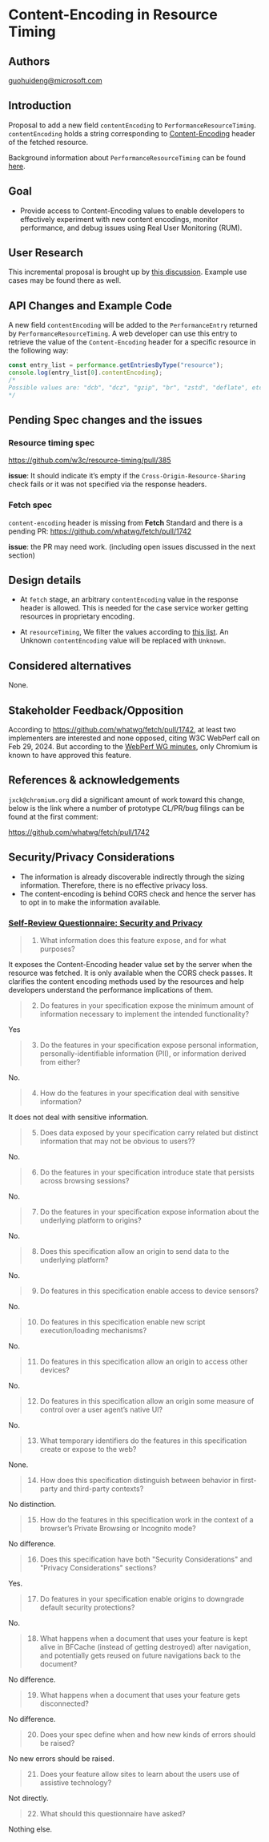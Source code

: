 # Content-Encoding in Resource Timing

## Authors
<guohuideng@microsoft.com>

## Introduction
Proposal to add a new field `contentEncoding` to `PerformanceResourceTiming`. `contentEncoding` holds a string corresponding to [Content-Encoding](https://developer.mozilla.org/en-US/docs/Web/HTTP/Headers/Content-Encoding) header of the fetched resource.

Background information about `PerformanceResourceTiming` can be found [here](https://developer.mozilla.org/en-US/docs/Web/API/PerformanceResourceTiming).

## Goal
-	Provide access to Content-Encoding values to enable developers to effectively experiment with new content encodings, monitor performance, and debug issues using Real User Monitoring (RUM).
    
## User Research

This incremental proposal is brought up by [this discussion](https://github.com/w3c/resource-timing/issues/381). Example use cases may be found there as well.

## API Changes and Example Code

A new field `contentEncoding` will be added to the `PerformanceEntry` returned by `PerformanceResourceTiming`. A web developer can use this entry to retrieve the value of the `Content-Encoding` header for a specific resource in the following way: 

```javascript
const entry_list = performance.getEntriesByType("resource");
console.log(entry_list[0].contentEncoding);
/*
Possible values are: "dcb", "dcz", "gzip", "br", "zstd", "deflate", etc.
*/
```

## Pending Spec changes and the issues

###	Resource timing spec
https://github.com/w3c/resource-timing/pull/385
 
 **issue**:
 It should indicate it’s empty if the `Cross-Origin-Resource-Sharing` check fails or it was not specified via the response headers.

### Fetch spec

`content-encoding` header is missing from **Fetch** Standard and there is a pending PR:
https://github.com/whatwg/fetch/pull/1742

**issue**: the PR may need work. (including open issues discussed in the next section)

## Design details

- At `fetch` stage, an arbitrary `contentEncoding` value in the response header is allowed. This is needed for the case service worker getting resources in proprietary encoding.

- At `resourceTiming`, We filter the values according to [this list](https://www.iana.org/assignments/http-parameters/http-parameters.xhtml#content-coding).
  An Unknown `contentEncoding` value will be replaced with `Unknown`.

## Considered alternatives
None.

## Stakeholder Feedback/Opposition

According to https://github.com/whatwg/fetch/pull/1742, at least two implementers are interested and none opposed, citing  W3C WebPerf call on Feb 29, 2024. But according to the [WebPerf WG minutes](https://docs.google.com/document/d/1qPPCtpg1MyVw3GGmd6VKZCdCyqoDub6Xgc8ANnq8SRI/edit#heading=h.wkdzwqaypyq6), only Chromium is known to have approved this feature.

## References & acknowledgements
`jxck@chromium.org` did a significant amount of work toward this change, below is the link where a number of prototype CL/PR/bug filings can be found at the first comment:

https://github.com/whatwg/fetch/pull/1742 

## Security/Privacy Considerations
-	The information is already discoverable indirectly through the sizing information. Therefore, there is no effective privacy loss.
-	The content-encoding is behind CORS check and hence the server has to opt in to make the information available.


### [Self-Review Questionnaire: Security and Privacy](https://w3ctag.github.io/security-questionnaire/)

>1.	What information does this feature expose, and for what purposes?

It exposes the Content-Encoding header value set by the server when the resource was fetched. It is only available when the CORS check passes. It clarifies the content encoding methods used by the resources and help developers understand the performance implications of them.
>2.	Do features in your specification expose the minimum amount of information necessary to implement the intended functionality?

Yes
>3.	Do the features in your specification expose personal information, personally-identifiable information (PII), or information derived from either?

No.
>4.	How do the features in your specification deal with sensitive information?

It does not deal with sensitive information.
>5.	Does data exposed by your specification carry related but distinct information that may not be obvious to users??

No.
>6.	Do the features in your specification introduce state that persists across browsing sessions?

No.
>7.	Do the features in your specification expose information about the underlying platform to origins?

No.
>8.	Does this specification allow an origin to send data to the underlying platform?

No.
>9.	Do features in this specification enable access to device sensors?

No.
>10.	Do features in this specification enable new script execution/loading mechanisms?

No.
>11.	Do features in this specification allow an origin to access other devices?

No.
>12.	Do features in this specification allow an origin some measure of control over a user agent’s native UI?

No.
>13.	What temporary identifiers do the features in this specification create or expose to the web?

None.
>14.	How does this specification distinguish between behavior in first-party and third-party contexts?

No distinction.
>15.	How do the features in this specification work in the context of a browser’s Private Browsing or Incognito mode?

No difference.
>16.	Does this specification have both "Security Considerations" and "Privacy Considerations" sections?

Yes.
>17.	Do features in your specification enable origins to downgrade default security protections?

No.
>18.	What happens when a document that uses your feature is kept alive in BFCache (instead of getting destroyed) after navigation, and potentially gets reused on future navigations back to the document?

No difference.
>19.	What happens when a document that uses your feature gets disconnected?

No difference.
>20.	Does your spec define when and how new kinds of errors should be raised?

No new errors should be raised.
>21.	Does your feature allow sites to learn about the users use of assistive technology?

Not directly.
>22.	What should this questionnaire have asked?

Nothing else.